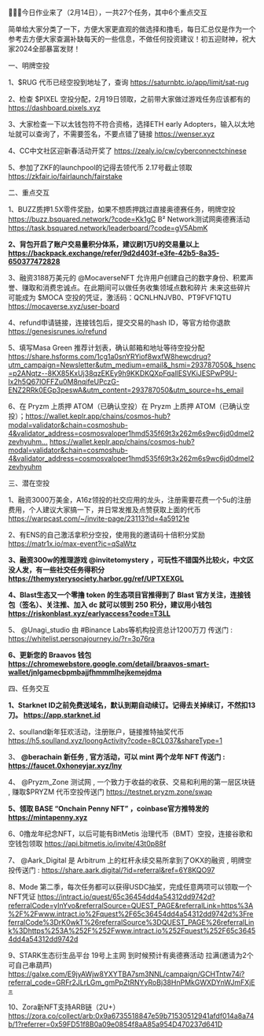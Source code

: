 🌟🌟🌟今日作业来了（2月14日），一共27个任务，其中6个重点交互

简单给大家分类了一下，方便大家更直观的做选择和撸毛，每日汇总仅是作为一个参考去方便大家查漏补缺每天的一些信息，不做任何投资建议！初五迎财神，祝大家2024全部暴富发财！


一、明牌空投

1、$RUG 代币已经空投到地址了，查询
https://saturnbtc.io/app/limit/sat-rug

2、检查 $PIXEL 空投分配，2月19日领取，之前带大家做过游戏任务应该都有的
https://dashboard.pixels.xyz

3、大家检查一下以太钱包符不符合资格，选择ETH early Adopters，输入以太地址就可以查询了，不需要签名，不要点错了链接
https://wenser.xyz

4、CC中文社区迎新春活动开奖了
https://zealy.io/cw/cyberconnectchinese

5、参加了ZKF的launchpool的记得去领代币 2.17号截止领取
https://zkfair.io/fairlaunch/fairstake

二、重点交互

1、BUZZ质押1.5X零件奖励，如果不想质押跳过直接奥德赛任务，明牌空投
https://buzz.bsquared.network/?code=Kk1gC
B² Network测试网奥德赛活动
https://task.bsquared.network/leaderboard/?code=gV5AbmK

**2、背包开启了账户交易量积分体系，建议刷1万U的交易量以上**
**https://backpack.exchange/refer/9d2d403f-e3fe-42b5-8a35-650377472828**

3、融资3188万美元的 
@MocaverseNFT
 允许用户创建自己的数字身份、积累声誉、赚取和消费忠诚点。在此期间可以做任务收集领域点数和碎片 未来这些碎片可能成为 $MOCA 空投的凭证，激活码：QCNLHNJVB0、PT9FVF1QTU
https://mocaverse.xyz/user-board

4、refund申请链接，连接钱包后，提交交易的hash ID，等官方给你退款
https://genesisrunes.io/refund

5、填写Masa Green 推荐计划表，确认邮箱和地址等待空投分配
https://share.hsforms.com/1cg1a0snYRYiof8wxfW8hewcdruq?utm_campaign=Newsletter&utm_medium=email&_hsmi=293787050&_hsenc=p2ANqtz--8KX85KxUj38qzEKEy9h9KKDKQXpFqallESVKiJESPwP9U-lx2h5Q67lOFFZu0M8nqifeUPczG-ENZ2RRk0EGp3peswA&utm_content=293787050&utm_source=hs_email

6、在 Pryzm 上质押 ATOM（已确认空投）在 Pryzm 上质押 ATOM（已确认空投）；https://wallet.keplr.app/chains/cosmos-hub?modal=validator&chain=cosmoshub-4&validator_address=cosmosvaloper1hmd535f69t3x262m6s9wc6jd0dmel2zevhyuhm…
https://wallet.keplr.app/chains/cosmos-hub?modal=validator&chain=cosmoshub-4&validator_address=cosmosvaloper1hmd535f69t3x262m6s9wc6jd0dmel2zevhyuhm

三、潜在空投

1、融资3000万美金，A16z领投的社交应用的龙头，注册需要花费一个5u的注册费用，个人建议大家搞一下，并日常发推及点赞获取上面的代币
https://warpcast.com/~/invite-page/23113?id=4a59121e

2、有ENS的自己激活拿积分空投，使用我的邀请码十倍积分奖励
https://matr1x.io/max-event?ic=qSaWtz

**3、融资300w的推理游戏
@invitetomystery
 ，可玩性不错国外比较火，中文区没人发，有一些社交任务得积分
https://themysterysociety.harbor.gg/ref/UPTXEXGL**

**4、Blast生态又一个零撸 token 的生态项目官推得到了 Blast 官方关注，连接钱包（签名）、关注推、加入 dc 就可以领到 250 积分，建议用小钱包
https://riskonblast.xyz/earlyaccess?code=T3LL**

5、
@Unagi_studio
 由 #Binance Labs等机构投资总计1200万刀 传送门 :
https://whitelist.personajourney.io/?r=3p76ra

**6、更新您的 Braavos 钱包
https://chromewebstore.google.com/detail/braavos-smart-wallet/jnlgamecbpmbajjfhmmmlhejkemejdma**

四、任务交互

**1、Starknet ID之前免费送域名，默认到期自动续订。记得去关掉续订，不然扣13刀。
https://app.starknet.id**

2、soulland新年狂欢活动，注册账户，链接推特抽奖代币
https://h5.soulland.xyz/loongActivity?code=8CL037&shareType=1

3、
**@berachain
 新任务 , 官方活动，可以 mint 两个龙年 NFT 传送门 :
https://faucet.0xhoneyjar.xyz/lny**

4、
@Pryzm_Zone
 测试网 , 一个致力于收益的收获、交易和利用的第一层区块链 , 赚取$PRYZM 代币空投传送门
https://testnet.pryzm.zone/swap

**5、领取 BASE “Onchain Penny NFT” ，coinbase官方推特发的
https://mintapenny.xyz**

6、0撸龙年纪念NFT，以后可能有BitMetis 治理代币（BMT）空投，连接谷歌和空钱包领取
https://api.bitmetis.io/invite/43t0p88f

7、
@Aark_Digital
 是 Arbitrum 上的杠杆永续交易所拿到了OKX的融资 , 明牌空投传送门 :
https://share.aark.digital/?id=referral&ref=6Y8KQO97

8、Mode 第二季，每次任务都可以获得USDC抽奖，完成任意两项可以领取一个NFT凭证
https://intract.io/quest/65c36454dd4a54312dd9742d?referralCode=yInYvo&referralSource=QUEST_PAGE&referralLink=https%3A%2F%2Fwww.intract.io%2Fquest%2F65c36454dd4a54312dd9742d%3FreferralCode%3DrK0wkT%26referralSource%3DQUEST_PAGE%26referralLink%3Dhttps%253A%252F%252Fwww.intract.io%252Fquest%252F65c36454dd4a54312dd9742d

9、STARK生态衍生品平台 19号上主网 到时候预计有奥德赛活动 拉满(邀请为2个 可自己串葫芦)
https://galxe.com/E9jyAWjw8YXYTBA7sm3NNL/campaign/GCHTntw74i?referral_code=GRFr2JLrLGm_gmPpZtRNYyRoBj38HnPMkGWXDYnWJmFXjE=

10、Zora新NFT支持ARB链（2U+）
https://zora.co/collect/arb:0x9a6735518847e59b71530512941afdf014a8a74b/1?referrer=0x59FD51f8B0a09e0854f8aA85a954D470237d641D
